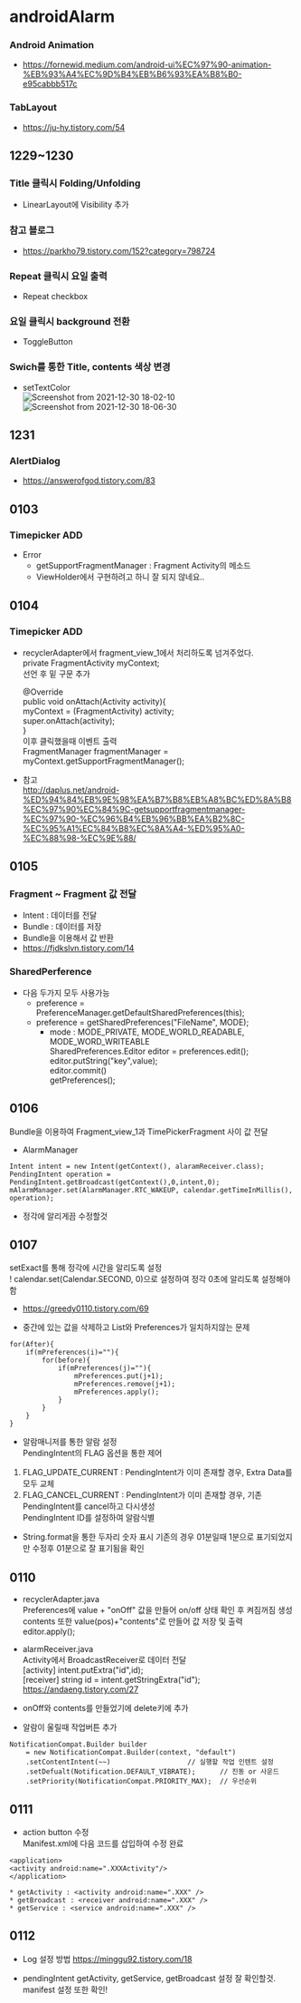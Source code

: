 # androidAlarm
### Android Animation   
* https://fornewid.medium.com/android-ui%EC%97%90-animation-%EB%93%A4%EC%9D%B4%EB%B6%93%EA%B8%B0-e95cabbb517c   

### TabLayout   
* https://ju-hy.tistory.com/54   

## 1229~1230

### Title 클릭시 Folding/Unfolding
   
* LinearLayout에 Visibility 추가

### 참고 블로그   
* https://parkho79.tistory.com/152?category=798724   

### Repeat 클릭시 요일 출력   

* Repeat checkbox   

### 요일 클릭시 background 전환   

* ToggleButton   

### Swich를 통한 Title, contents 색상 변경

* setTextColor   
![Screenshot from 2021-12-30 18-02-10](https://user-images.githubusercontent.com/93642972/147738012-3f5f04d6-c48b-4095-94df-fda5b4538b1b.png)
![Screenshot from 2021-12-30 18-06-30](https://user-images.githubusercontent.com/93642972/147738087-bba4f1f2-c85a-454b-90ac-e6f37ca29c8a.png)

## 1231

### AlertDialog

* https://answerofgod.tistory.com/83

## 0103

### Timepicker ADD   
* Error   
	* getSupportFragmentManager : Fragment Activity의 메소드   
	* ViewHolder에서 구현하려고 하니 잘 되지 않네요..   
	
## 0104

### Timepicker ADD
* recyclerAdapter에서 fragment_view_1에서 처리하도록 넘겨주었다.      
	private FragmentActivity myContext;   
	선언 후 밑 구문 추가   
	   		   
	@Override   
	public void onAttach(Activity activity){   
		myContext = (FragmentActivity) activity;   
		super.onAttach(activity);   
	}      
	이후 클릭했을때 이벤트 출력   
	FragmentManager fragmentManager = myContext.getSupportFragmentManager();   
	   
* 참고   
	http://daplus.net/android-%ED%94%84%EB%9E%98%EA%B7%B8%EB%A8%BC%ED%8A%B8%EC%97%90%EC%84%9C-getsupportfragmentmanager-%EC%97%90-%EC%96%B4%EB%96%BB%EA%B2%8C-%EC%95%A1%EC%84%B8%EC%8A%A4-%ED%95%A0-%EC%88%98-%EC%9E%88/   
	
## 0105

### Fragment ~ Fragment 값 전달   
* Intent : 데이터를 전달   	
* Bundle : 데이터를 저장   
* Bundle을 이용해서 값 반환   
* https://fjdkslvn.tistory.com/14   

### SharedPerference
* 다음 두가지 모두 사용가능
	* preference = PreferenceManager.getDefaultSharedPreferences(this);   
	* preference = getSharedPreferences("FileName", MODE);   
		* mode : MODE_PRIVATE, MODE_WORLD_READABLE, MODE_WORD_WRITEABLE   
SharedPreferences.Editor editor = preferences.edit();   
editor.putString("key",value);   
editor.commit()   
getPreferences();   

## 0106

Bundle을 이용하여 Fragment_view_1과 TimePickerFragment 사이 값 전달    
* AlarmManager   
```
Intent intent = new Intent(getContext(), alaramReceiver.class);   
PendingIntent operation = PendingIntent.getBroadcast(getContext(),0,intent,0);
mAlarmManager.set(AlarmManager.RTC_WAKEUP, calendar.getTimeInMillis(), operation);
```
	
* 정각에 알리게끔 수정할것   

## 0107

setExact를 통해 정각에 시간을 알리도록 설정   
! calendar.set(Calendar.SECOND, 0)으로 설정하여 정각 0초에 알리도록 설정해야함   
+ https://greedy0110.tistory.com/69   
   
* 중간에 있는 값을 삭제하고 List와 Preferences가 일치하지않는 문제   
```
for(After){
	if(mPreferences(i)=""){
		for(before){
			if(mPreferences(j)=""){
				mPreferences.put(j+1);   
				mPreferences.remove(j+1);   
				mPreferences.apply();
			}
		}
	}
}
```
   
* 알람매니저를 통한 알람 설정   
PendingIntent의 FLAG 옵션을 통한 제어   
1. FLAG_UPDATE_CURRENT : PendingIntent가 이미 존재할 경우, Extra Data를 모두 교체   
2. FLAG_CANCEL_CURRENT : PendingIntent가 이미 존재할 경우, 기존 PendingIntent를 cancel하고 다시생성   
PendingIntent ID를 설정하여 알람식별 

* String.format을 통한 두자리 숫자 표시
기존의 경우 01분일때 1분으로 표기되었지만 수정후 01분으로 잘 표기됨을 확인   


## 0110

* recyclerAdapter.java   
Preferences에 value + "onOff" 값을 만들어 on/off 상태 확인 후 켜짐꺼짐 생성   
contents 또한 value(pos)+"contents"로 만들어 값 저장 및 출력   
editor.apply();   

* alarmReceiver.java   
Activity에서 BroadcastReceiver로 데이터 전달   
[activity] intent.putExtra("id",id);   
[receiver] string id = intent.getStringExtra("id");   
https://andaeng.tistory.com/27   

* onOff와 contents를 만들었기에 delete키에 추가
* 알람이 울릴때 작업버튼 추가
```
NotificationCompat.Builder builder 
	= new NotificationCompat.Builder(context, "default")
	.setContentIntent(~~)					// 실행할 작업 인텐트 설정
	.setDefualt(Notification.DEFAULT_VIBRATE);		// 진동 or 사운드
	.setPriority(NotificationCompat.PRIORITY_MAX);	// 우선순위
```

## 0111

* action button 수정   
Manifest.xml에 다음 코드를 삽입하여 수정 완료   
```
<application>
<activity android:name=".XXXActivity"/>
</application>
```
	* getActivity : <activity android:name=".XXX" />
	* getBroadcast : <receiver android:name=".XXX" />
	* getService : <service android:name=".XXX" />


## 0112

* Log 설정 방법
https://minggu92.tistory.com/18

* pendingIntent
getActivity, getService, getBroadcast 설정 잘 확인할것.
manifest 설정 또한 확인!



